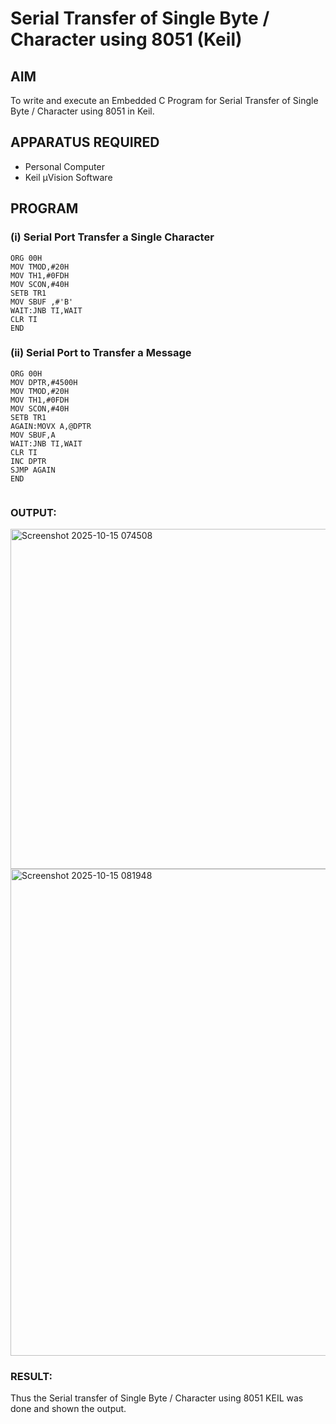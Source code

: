 
# Serial Transfer of Single Byte / Character using 8051 (Keil)

## AIM
To write and execute an Embedded C Program for Serial Transfer of Single Byte / Character using 8051 in Keil.

## APPARATUS REQUIRED
- Personal Computer  
- Keil µVision Software  

## PROGRAM

### (i) Serial Port Transfer a Single Character

```
ORG 00H
MOV TMOD,#20H
MOV TH1,#0FDH
MOV SCON,#40H
SETB TR1
MOV SBUF ,#'B'
WAIT:JNB TI,WAIT
CLR TI
END

```
### (ii) Serial Port to Transfer a Message

```
ORG 00H
MOV DPTR,#4500H
MOV TMOD,#20H
MOV TH1,#0FDH
MOV SCON,#40H
SETB TR1
AGAIN:MOVX A,@DPTR
MOV SBUF,A
WAIT:JNB TI,WAIT
CLR TI
INC DPTR
SJMP AGAIN
END


```

### OUTPUT:
<img width="1358" height="544" alt="Screenshot 2025-10-15 074508" src="https://github.com/user-attachments/assets/a65f5e0c-d552-4688-8b83-f407d6b9dd8e" />
<img width="1468" height="779" alt="Screenshot 2025-10-15 081948" src="https://github.com/user-attachments/assets/d4bf49fe-a96e-4aff-a4db-14c7a7afef34" />


### RESULT:
Thus the Serial transfer of Single Byte / Character using 8051 KEIL was done and shown the output.

